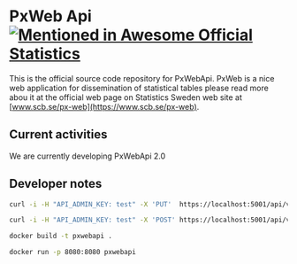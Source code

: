 # PxWeb Api[![Mentioned in Awesome Official Statistics ](https://awesome.re/mentioned-badge.svg)](http://www.awesomeofficialstatistics.org)
This is the official source code repository for PxWebApi. PxWeb is a nice web application for dissemination of statistical tables please read more abou it at the official web page on Statistics Sweden web site at [www.scb.se/px-web](https://www.scb.se/px-web).

## Current activities
We are currently developing PxWebApi 2.0

## Developer notes

```sh
curl -i -H "API_ADMIN_KEY: test" -X 'PUT'  https://localhost:5001/api/v2/admin/database
```
```sh
curl -i -H "API_ADMIN_KEY: test" -X 'POST' https://localhost:5001/api/v2/admin/searchindex
```
```sh
docker build -t pxwebapi .
```
```sh
docker run -p 8080:8080 pxwebapi
```
